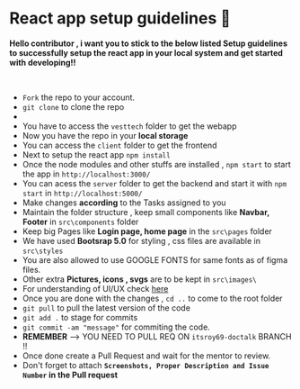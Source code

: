 # React app setup guidelines 🚀

**Hello contributor , i want you to stick to the below listed Setup guidelines to successfully setup the react app in your local system and get started with developing!!**

<br/>

- `Fork` the repo to your account.
- `git clone` to clone the repo
- 
- You have to access the `vesttech` folder to get the webapp
- Now you have the repo in your **local storage**
- You can access the `client` folder to get the frontend
- Next to setup the react app `npm install`
- Once the node modules and other stuffs are installed , `npm start` to start the app in `http://localhost:3000/`
- You can acess the `server` folder to get the backend and start it with `npm start` in `http://localhost:5000/`
- Make changes **according** to the Tasks assigned to you
- Maintain the folder structure , keep small components like **Navbar, Footer** in `src\components` folder
- Keep big Pages like **Login page, home page** in the `src\pages` folder
- We have used **Bootsrap 5.0** for styling , css files are available in `src\styles`
- You are also allowed to use GOOGLE FONTS for same fonts as of figma files.
- Other extra **Pictures, icons , svgs** are to be kept in `src\images\`
- For understanding of UI/UX check [here](https://www.figma.com/file/SVAiVI2jOA3fjVPcLI48wL/Untitled?node-id=0%3A1)
- Once you are done with the changes , `cd ..` to come to the root folder
- `git pull` to pull the latest version of the code
- `git add .` to stage for commits
- `git commit -am "message"` for commiting the code.
- **REMEMBER** --> YOU NEED TO PULL REQ ON `itsroy69-doctalk` BRANCH !!
- Once done create a Pull Request and wait for the mentor to review.
- Don't forget to attach **`Screenshots, Proper Description and Issue Number` in the Pull request**

<br/>
